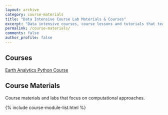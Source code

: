 ```yaml
---
layout: archive
category: course-materials
title: "Data Intensive Course Lab Materials & Courses"
excerpt: "Data intensive courses, course lessons and tutorials that teach scientific programming, reproducible open science workflows and general scientific data skills. "
permalink: /course-materials/
comments: false
author_profile: false
---
```


## Courses

[Earth Analytics Python Course](/course-materials/earth-analytics-python/)



## Course Materials
Course materials and labs that focus on computational approaches.

{% include course-module-list.html %}
